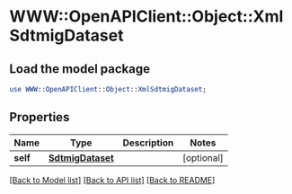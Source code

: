 # WWW::OpenAPIClient::Object::XmlSdtmigDataset

## Load the model package
```perl
use WWW::OpenAPIClient::Object::XmlSdtmigDataset;
```

## Properties
Name | Type | Description | Notes
------------ | ------------- | ------------- | -------------
**self** | [**SdtmigDataset**](SdtmigDataset.md) |  | [optional] 

[[Back to Model list]](../README.md#documentation-for-models) [[Back to API list]](../README.md#documentation-for-api-endpoints) [[Back to README]](../README.md)


